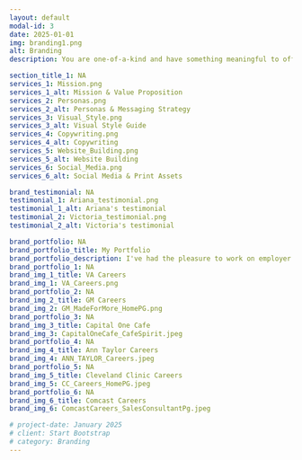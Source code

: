 ```yaml
---
layout: default
modal-id: 3
date: 2025-01-01
img: branding1.png
alt: Branding
description: You are one-of-a-kind and have something meaningful to offer the world. Your brand should reflect that. By developing distinctive visuals and written elements aligned with your values and goals, you can show your authentic self and attract the kindred spirits you seek. I can help you create a unique brand identity that builds recognition, connection and trust with your audience.

section_title_1: NA
services_1: Mission.png
services_1_alt: Mission & Value Proposition
services_2: Personas.png
services_2_alt: Personas & Messaging Strategy
services_3: Visual_Style.png
services_3_alt: Visual Style Guide
services_4: Copywriting.png
services_4_alt: Copywriting
services_5: Website_Building.png
services_5_alt: Website Building
services_6: Social_Media.png
services_6_alt: Social Media & Print Assets

brand_testimonial: NA
testimonial_1: Ariana_testimonial.png
testimonial_1_alt: Ariana's testimonial
testimonial_2: Victoria_testimonial.png
testimonial_2_alt: Victoria's testimonial

brand_portfolio: NA
brand_portfolio_title: My Portfolio
brand_portfolio_description: I've had the pleasure to work on employer branding projects for major companies across industries—General Motors, Northrop Grumman, US Department of State, Capital One, Macy's, Ann Taylor and more.
brand_portfolio_1: NA
brand_img_1_title: VA Careers
brand_img_1: VA_Careers.png
brand_portfolio_2: NA
brand_img_2_title: GM Careers
brand_img_2: GM_MadeForMore_HomePG.png
brand_portfolio_3: NA
brand_img_3_title: Capital One Cafe
brand_img_3: CapitalOneCafe_CafeSpirit.jpeg
brand_portfolio_4: NA
brand_img_4_title: Ann Taylor Careers
brand_img_4: ANN_TAYLOR_Careers.jpeg
brand_portfolio_5: NA
brand_img_5_title: Cleveland Clinic Careers
brand_img_5: CC_Careers_HomePG.jpeg
brand_portfolio_6: NA
brand_img_6_title: Comcast Careers
brand_img_6: ComcastCareers_SalesConsultantPg.jpeg

# project-date: January 2025
# client: Start Bootstrap
# category: Branding 
---
```

